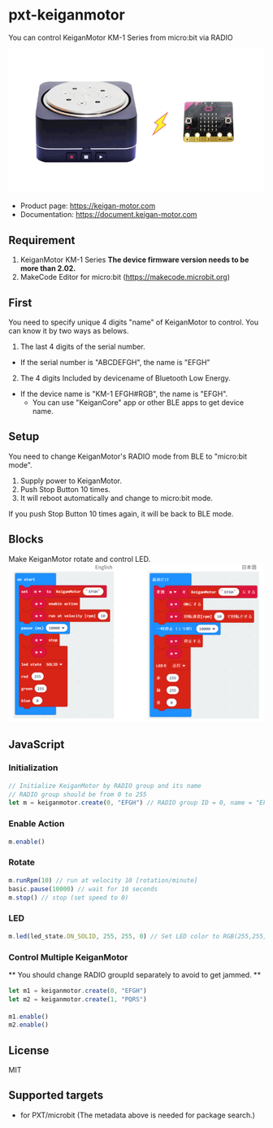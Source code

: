# pxt-keiganmotor

You can control KeiganMotor KM-1 Series from micro:bit via RADIO

<img src="https://github.com/keigan-motor/pxt-KeiganMotor/blob/master/icon.png?raw=true" width="640">

- Product page: https://keigan-motor.com
- Documentation: https://document.keigan-motor.com

## Requirement
1. KeiganMotor KM-1 Series **The device firmware version needs to be more than 2.02.**
2. MakeCode Editor for micro:bit (https://makecode.microbit.org)

## First
You need to specify unique 4 digits "name" of KeiganMotor to control.
You can know it by two ways as belows.

1. The last 4 digits of the serial number. 
 - If the serial number is "ABCDEFGH", the name is "EFGH"  
2. The 4 digits Included by devicename of Bluetooth Low Energy.
 - If the device name is "KM-1 EFGH#RGB", the name is "EFGH". 
   - You can use "KeiganCore" app or other BLE apps to get device name. 

## Setup
You need to change KeiganMotor's RADIO mode from BLE to "micro:bit mode".

1. Supply power to KeiganMotor.
2. Push Stop Button 10 times.
3. It will reboot automatically and change to micro:bit mode.

If you push Stop Button 10 times again, it will be back to BLE mode.


## Blocks
Make KeiganMotor rotate and control LED.
<img src="https://github.com/keigan-motor/pxt-KeiganMotor/blob/master/images/block.png?raw=true" width="640">

## JavaScript
### Initialization
```typescript
// Initialize KeiganMotor by RADIO group and its name
// RADIO group should be from 0 to 255
let m = keiganmotor.create(0, "EFGH") // RADIO group ID = 0, name = "EFGH"
```

### Enable Action
```typescript
m.enable() 
```

### Rotate
```typescript
m.runRpm(10) // run at velocity 10 [rotation/minute]
basic.pause(10000) // wait for 10 seconds
m.stop() // stop (set speed to 0)
```
### LED
```typescript
m.led(led_state.ON_SOLID, 255, 255, 0) // Set LED color to RGB(255,255,0) = yellow
```

### Control Multiple KeiganMotor
** You should change RADIO groupId separately to avoid to get jammed. **
```typescript
let m1 = keiganmotor.create(0, "EFGH")
let m2 = keiganmotor.create(1, "PQRS")

m1.enable()
m2.enable()
```


## License

MIT

## Supported targets

* for PXT/microbit
  (The metadata above is needed for package search.)
